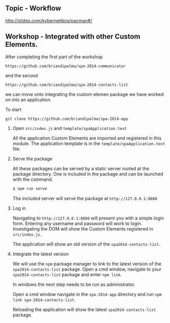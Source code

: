 Topic - Workflow
---------------------

http://slides.com/kybernetikos/pacman#/

Workshop - Integrated with other Custom Elements.
-------------------------------------------------

After completing the first part of the workshop

	https://github.com/briandipalma/spa-2014-communicator

and the second

	https://github.com/briandipalma/spa-2014-contacts-list

we can move onto integrating the custom elemen package we have worked on into an application.

To start

	git clone https://github.com/briandipalma/spa-2014-app

1. Open `src/index.js` and `template/spaApplication.text`

	All the application Custom Elements are imported and registered in this module.
	The application template is in the `template/spaApplication.text` file.

2. Serve the package

	All these packages can be served by a static server rooted at the package directory.
	One is included in the package and can be launched with the command.

	```bash
	$ npm run serve
	```

	The included server will serve the package at `http://127.0.0.1:8080`

3. Log in

	Navigating to `http://127.0.0.1:8080` will present you with a simple login form.
	Entering any username and password will work to login.
	Investigating the DOM will show the Custom Elements registered in `src/index.js`.

	The application will show an old version of the `spa2014-contacts-list`.

4. Integrate the latest version

	We will use the `npm` package manager to link to the latest version of the `spa2014-contacts-list` package.
	Open a cmd window, navigate to your `spa2014-contacts-list` package and enter `npm link`.

	In windows the next step needs to be run as administrator.

	Open a cmd window navigate in the `spa-2014-app` directory and run `npm link spa-2014-contacts-list`.

	Reloading the application will show the latest `spa2014-contacts-list` package.

